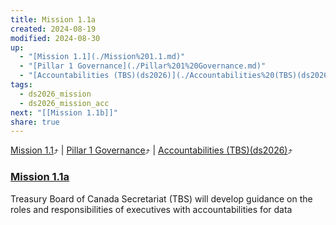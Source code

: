 ```yaml
---
title: Mission 1.1a
created: 2024-08-19
modified: 2024-08-30
up:
  - "[Mission 1.1](./Mission%201.1.md)"
  - "[Pillar 1 Governance](./Pillar%201%20Governance.md)"
  - "[Accountabilities (TBS)(ds2026)](./Accountabilities%20(TBS)(ds2026).md)"
tags:
  - ds2026_mission
  - ds2026_mission_acc
next: "[[Mission 1.1b]]"
share: true
---
```

[Mission 1.1](./Mission%201.1.md)⤴️ | [Pillar 1 Governance](./Pillar%201%20Governance.md)⤴️ | [Accountabilities (TBS)(ds2026)](./Accountabilities%20(TBS)(ds2026).md)⤴️
### [Mission 1.1a](Mission%201.1a.md)

Treasury Board of Canada Secretariat (TBS) will develop guidance on the roles and responsibilities of executives with accountabilities for data
